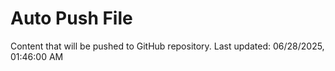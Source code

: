 # Auto Push File

Content that will be pushed to GitHub repository.
Last updated: 06/28/2025, 01:46:00 AM